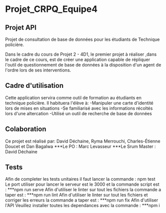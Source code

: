 # Projet_CRPQ_Equipe4
## Projet API

Projet de consultation de base de données pour les étudiants de Technique policière.

Dans le cadre du cours de Projet 2 - 4D1, le premier projet à réaliser ,dans le cadre de ce cours, est de créer une application capable de répliquer l'outil de questionnement de base de données à la disposition d'un agent de l'ordre lors de ses interventions.

## Cadre d'utilisation
Cette application servira comme outil de formation au étudiants en technique policière. Il habituera l'élève à:
-Manipuler une carte d'identité lors de mises en situations
-Se familiarisé avec les informations récoltés lors d'une altercation
-Utilisé un outil de recherche de base de données 

## Colaboration
Ce projet est réalisé par: David Déchaine, Ryma Merrouchi, Charles-Étienne Doucet et Dan Bagalwa
***Le PO : Marc Levasseur
***Le Srum Master : David Déchaine

## Tests
Afin de completer les tests unitaires il faut lancer la commande : npm test
Le port utiliser pour lancer le serveur est le 3000 et la commande script est : ***npm run serve
Afin d'utiliser le linter sur tout les fichiers la commande a taper est : ***npm run lint
Afin d'utiliser le linter sur tout les fichiers et corriger les erreurs la commande a taper est : ***npm run fix
Afin d'utiliser l'API Veuillez installer toutes les dependances avec la commande : ***npm i

